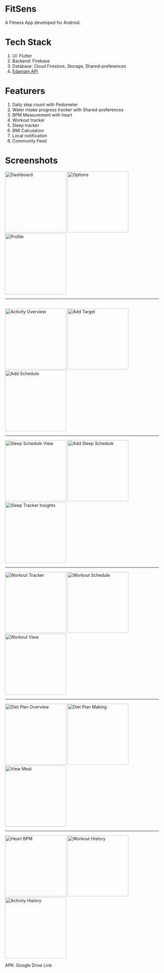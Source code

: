 # FitSens
A Fitness App developed for Android.
# Tech Stack
1. UI: Flutter
2. Backend: Firebase
3. Database: Cloud Firestore, Storage, Shared-preferences
4. <a href=" https://www.edamam.com/">Edamam API</a> 
# Featurers
1. Daily step count with Pedometer
2. Water intake progress tracker with Shared-preferences
3. BPM Measurement with heart
4. Workout tracker
5. Sleep tracker
6. BMI Calculation
7. Local notification
8. Community Feed

# Screenshots
<img src="https://github.com/user-attachments/assets/a2722714-6838-4582-b730-9d0e74b460ae" alt="Dashboard" width="200"/>
<img src="https://github.com/user-attachments/assets/cc292ed8-d767-4469-8398-64157dd5fe3f" alt="Options" width="200"/>
<img src="https://github.com/user-attachments/assets/8168ef4a-eff4-4bdf-b15c-60d2903079ed" alt="Profile" width="200"/>
<hr>
<br>

<img src="https://github.com/user-attachments/assets/3dda9902-bdb2-4986-8914-d5b0326a0bbc" alt="Activity Overview" width="200"/>
<img src="https://github.com/user-attachments/assets/eb7036c2-1536-495b-aa6a-56d0de6e58c3" alt="Add Target" width="200"/>
<img src="https://github.com/user-attachments/assets/ae226121-d16e-407e-a8ef-1e1155265831" alt="Add Schedule" width="200"/>

<br>
<hr>
<img src="https://github.com/user-attachments/assets/17951042-3eb0-4a77-90d9-bab3524b40a8" alt="Sleep Schedule View" width="200"/>
<img src="https://github.com/user-attachments/assets/ad52e2f1-be3b-457f-bf8d-7c0c26213865" alt="Add Sleep Schedule" width="200"/>
<img src="https://github.com/user-attachments/assets/bbc77d51-e8be-480f-8d85-d98ba90dc452" alt="Sleep Tracker Insights" width="200"/>

<br>
<hr>
<img src="https://github.com/user-attachments/assets/a67ff4b7-0ca3-4427-bf7f-b93ccc8fe3f3" alt="Workout Tracker" width="200"/>
<img src="https://github.com/user-attachments/assets/3f8bde08-4e3b-40e7-8e27-33638cf4cf67" alt="Workout Schedule" width="200"/>
<img src="https://github.com/user-attachments/assets/b5853806-e969-4163-b994-3370fd9ee125" alt="Workout View" width="200"/>

<br>
<hr>
<img src="https://github.com/user-attachments/assets/4c85bdf9-039b-43c0-9fb3-dda01a19f406" alt="Diet Plan Overview" width="200"/>
<img src="https://github.com/user-attachments/assets/14c21e7e-2bdf-4abf-aefe-90f1fd56b3e1" alt="Diet Plan Making" width="200"/>
<img src="https://github.com/user-attachments/assets/d3449c59-c308-4b49-b508-be1eeb31853c" alt="View Meal" width="200"/>

<br>
<hr>
<img src="https://github.com/user-attachments/assets/5ccb570d-3366-4e5f-a66c-fca8ea5864c0" alt="Heart BPM" width="200"/>
<img src="https://github.com/user-attachments/assets/79e65d48-1b6b-43a2-a003-52b806ccd13a" alt="Workout History" width="200"/>
<img src="https://github.com/user-attachments/assets/49c64381-e46a-4e31-9e3c-f60fcb12128f" alt="Activity History" width="200"/>









APK: Google Drive Link

